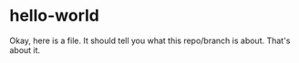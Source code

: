 # hello-world

Okay, here is a file. 
It should tell you what this repo/branch is about.
That's about it.
